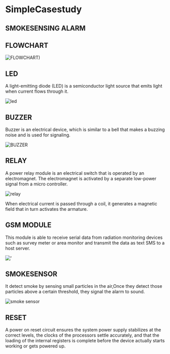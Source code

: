 # SimpleCasestudy
## SMOKESENSING ALARM

## FLOWCHART                                               
![FLOWCHART)](https://user-images.githubusercontent.com/98849090/154833137-87b0622d-3f8c-411b-a7cb-3f301c4af410.png)



## LED
A light-emitting diode (LED) is a semiconductor light source that emits light when current flows through it.

![led](https://user-images.githubusercontent.com/98849090/154833800-47c1033a-0319-4d5c-ac42-d05726c56112.jpg)


## BUZZER
Buzzer is an electrical device, which is similar to a bell that makes a buzzing noise and is used for signaling.

![BUZZER](https://user-images.githubusercontent.com/98849090/154833642-42337c4e-05d8-4405-9a22-37893af86194.jpg)    

## RELAY
A power relay module is an electrical switch that is operated by an electromagnet. The electromagnet 
is activated by a separate low-power signal from a micro controller.

![relay](https://user-images.githubusercontent.com/98849090/154833907-0b13c55f-bbf2-40a1-bf6b-8fa26f0d351f.jpg)

When electrical current is passed through a coil, it generates a magnetic 
field that in turn activates the armature.


## GSM MODULE
This module is able to receive serial data from radiation monitoring devices such as survey
meter or area monitor and transmit the data as text SMS to a host server.

!['](https://user-images.githubusercontent.com/98849090/154834027-b08300e5-235e-44f9-9b85-8a10a290e948.jpg)


## SMOKESENSOR
It detect smoke by sensing small particles in the air,Once they detect those particles above a certain threshold, they signal the alarm to sound.

![smoke sensor](https://user-images.githubusercontent.com/98849090/154834069-c1a6b3f7-20ad-4a88-93f9-b626ea191371.jpg)


## RESET
A power on reset circuit ensures the system power supply stabilizes at the correct levels, the clocks of the processors settle accurately, 
and that the loading of the internal registers is complete before the device actually starts working or gets powered up.
